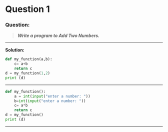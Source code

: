 # Question 1

### **Question:**

> ***Write a program to Add Two Numbers.***

---------------------------------------

<strong>Solution: </strong>

```python
def my_function(a,b):
    c= a+b
    return c
d = my_function(1,2)
print (d)
```
----------------------------------------

```python
def my_function():
    a = int(input("enter a number: "))
    b=int(input("enter a number: "))
    c= a*b
    return c
d = my_function()
print (d)

```
----------------------------------------
